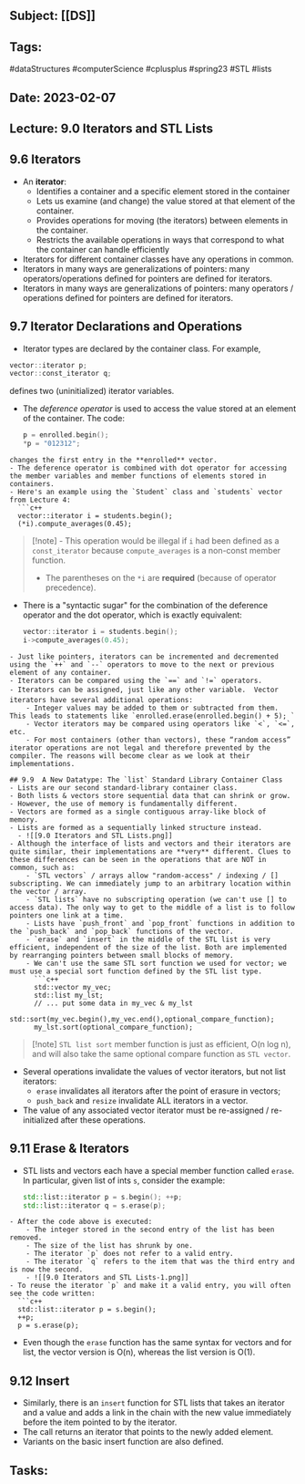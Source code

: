 ## Subject: [[DS]]
## Tags:
#dataStructures #computerScience #cplusplus #spring23 #STL #lists
## Date: 2023-02-07
## Lecture: 9.0 Iterators and STL Lists

## 9.6 Iterators
- An **iterator**:
	- Identifies a container and a specific element stored in the container
	- Lets us examine (and change) the value stored at that element of the container.
	- Provides operations for moving (the iterators) between elements in the container.
	- Restricts the available operations in ways that correspond to what the container can handle efficiently
- Iterators for different container classes have any operations in common.
- Iterators in many ways are generalizations of pointers: many operators/operations defined for pointers are defined for iterators.
- Iterators in many ways are generalizations of pointers: many operators / operations defined for pointers are defined for iterators.

## 9.7 Iterator Declarations and Operations
- Iterator types are declared by the container class. For example,
```c++
vector::iterator p; 
vector::const_iterator q;
```
defines two (uninitialized) iterator variables.
- The *deference operator* is used to access the value stored at an element of the container. The code:
  ```c++
  p = enrolled.begin();
  *p = "012312";
```
changes the first entry in the **enrolled** vector.
- The deference operator is combined with dot operator for accessing the member variables and member functions of elements stored in containers.
- Here's an example using the `Student` class and `students` vector from Lecture 4:
  ```c++
  vector::iterator i = students.begin(); 
  (*i).compute_averages(0.45);
```
> [!note] - This operation would be illegal if `i` had been defined as a `const_iterator` because `compute_averages` is a non-const member function.
> - The parentheses on the `*i` are **required** (because of operator precedence).
- There is a "syntactic sugar" for the combination of the deference operator and the dot operator, which is exactly equivalent:
  ```c++
  vector::iterator i = students.begin(); 
  i->compute_averages(0.45);
```
- Just like pointers, iterators can be incremented and decremented using the `++` and `--` operators to move to the next or previous element of any container.
- Iterators can be compared using the `==` and `!=` operators.
- Iterators can be assigned, just like any other variable.  Vector iterators have several additional operations:
	- Integer values may be added to them or subtracted from them. This leads to statements like `enrolled.erase(enrolled.begin() + 5); `
	- Vector iterators may be compared using operators like `<`, `<=`, etc. 
	- For most containers (other than vectors), these “random access” iterator operations are not legal and therefore prevented by the compiler. The reasons will become clear as we look at their implementations.

## 9.9  A New Datatype: The `list` Standard Library Container Class
- Lists are our second standard-library container class.
- Both lists & vectors store sequential data that can shrink or grow.
- However, the use of memory is fundamentally different.
- Vectors are formed as a single contiguous array-like block of memory.
- Lists are formed as a sequentially linked structure instead.
  - ![[9.0 Iterators and STL Lists.png]]
- Although the interface of lists and vectors and their iterators are quite similar, their implementations are **very** different. Clues to these differences can be seen in the operations that are NOT in common, such as:
	- `STL vectors` / arrays allow "random-access" / indexing / [] subscripting. We can immediately jump to an arbitrary location within the vector / array.
	- `STL lists` have no subscripting operation (we can't use [] to access data). The only way to get to the middle of a list is to follow pointers one link at a time.
	- Lists have `push_front` and `pop_front` functions in addition to the `push_back` and `pop_back` functions of the vector.
	- `erase` and `insert` in the middle of the STL list is very efficient, independent of the size of the list. Both are implemented by rearranging pointers between small blocks of memory.
	- We can't use the same STL sort function we used for vector; we must use a special sort function defined by the STL list type.
	  ```c++
	  std::vector my_vec; 
	  std::list my_lst; 
	  // ... put some data in my_vec & my_lst 
	  std::sort(my_vec.begin(),my_vec.end(),optional_compare_function); 
	  my_lst.sort(optional_compare_function);
```
> [!note] `STL list sort` member function is just as efficient, O(n log n), and will also take the same optional compare function as `STL vector`.
- Several operations invalidate the values of vector iterators, but not list iterators:
	- `erase` invalidates all iterators after the point of erasure in vectors;
	- `push_back` and `resize` invalidate ALL iterators in a vector.
- The value of any associated vector iterator must be re-assigned / re-initialized after these operations.

## 9.11 Erase & Iterators
- STL lists and vectors each have a special member function called `erase`. In particular, given list of ints `s`, consider the example:
  ```c++
  std::list::iterator p = s.begin(); ++p; 
  std::list::iterator q = s.erase(p);
```
- After the code above is executed:
	- The integer stored in the second entry of the list has been removed.
	- The size of the list has shrunk by one.
	- The iterator `p` does not refer to a valid entry.
	- The iterator `q` refers to the item that was the third entry and is now the second.
	- ![[9.0 Iterators and STL Lists-1.png]]
- To reuse the iterator `p` and make it a valid entry, you will often see the code written:
  ```c++
  std::list::iterator p = s.begin(); 
  ++p;
  p = s.erase(p);
```
- Even though the `erase` function has the same syntax for vectors and for list, the vector version is O(n), whereas the list version is O(1).

## 9.12 Insert
- Similarly, there is an `insert` function for STL lists that takes an iterator and a value and adds a link in the chain with the new value immediately before the item pointed to by the iterator.
- The call returns an iterator that points to the newly added element.
- Variants on the basic insert function are also defined.

## Tasks: